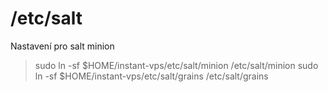 # /etc/salt

Nastavení pro salt minion

> sudo ln -sf $HOME/instant-vps/etc/salt/minion /etc/salt/minion
> sudo ln -sf $HOME/instant-vps/etc/salt/grains /etc/salt/grains
